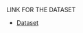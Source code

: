 LINK FOR THE DATASET

- [Dataset](https://drive.google.com/drive/folders/1dzZkvcB7VDwNuNFKMa0bmO5zjujL-_BS?usp=sharing)
